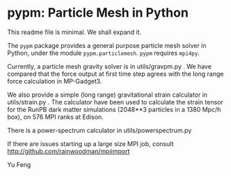 # pypm: Particle Mesh in Python


This readme file is minimal. We shall expand it.

The `pypm` package provides a general purpose particle mesh solver in Python, under the module
`pypm.particlemesh`.
`pypm` requires `mpi4py`. 


Currently, a particle mesh gravity solver is in utils/gravpm.py . 
We have compared that the force output at first time step agrees with the long range force calculation in MP-Gadget3.

We also provide a simple (long range) gravitational strain calculator in utils/strain.py .
The calculator have been used to calculate the strain tensor for the RunPB dark matter simulations 
(2048**3 particles in a 1380 Mpc/h box), on 576 MPI ranks at Edison.

There is a power-spectrum calculator in utils/powerspectrum.py

If there are issues starting up a large size MPI job, consult 
   http://github.com/rainwoodman/mpiimport 


Yu Feng
